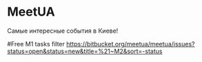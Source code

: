 # MeetUA
Самые интересные события в Киеве!

#Free M1 tasks filter
https://bitbucket.org/meetua/meetua/issues?status=open&status=new&title=%21~M2&sort=-status